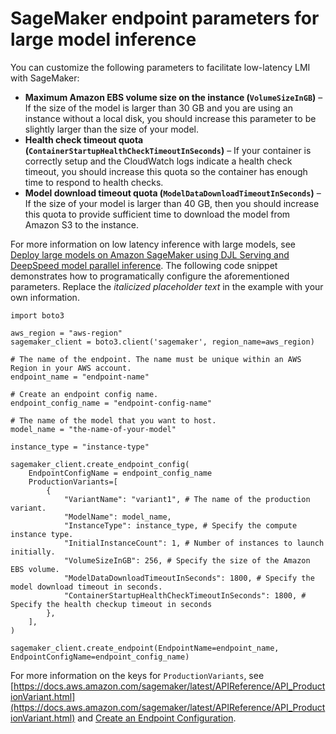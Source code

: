 # SageMaker endpoint parameters for large model inference<a name="realtime-endpoints-large-model-hosting"></a>

 You can customize the following parameters to facilitate low\-latency LMI with SageMaker: 
+  **Maximum Amazon EBS volume size on the instance \(`VolumeSizeInGB`\)** – If the size of the model is larger than 30 GB and you are using an instance without a local disk, you should increase this parameter to be slightly larger than the size of your model\. 
+  **Health check timeout quota \(`ContainerStartupHealthCheckTimeoutInSeconds`\)** – If your container is correctly setup and the CloudWatch logs indicate a health check timeout, you should increase this quota so the container has enough time to respond to health checks\. 
+  **Model download timeout quota \(`ModelDataDownloadTimeoutInSeconds`\)** – If the size of your model is larger than 40 GB, then you should increase this quota to provide sufficient time to download the model from Amazon S3 to the instance\. 

 For more information on low latency inference with large models, see [ Deploy large models on Amazon SageMaker using DJL Serving and DeepSpeed model parallel inference](http://aws.amazon.com/blogs/machine-learning/deploy-large-models-on-amazon-sagemaker-using-djlserving-and-deepspeed-model-parallel-inference/)\. The following code snippet demonstrates how to programatically configure the aforementioned parameters\. Replace the *italicized placeholder text* in the example with your own information\. 

```
import boto3

aws_region = "aws-region"
sagemaker_client = boto3.client('sagemaker', region_name=aws_region)

# The name of the endpoint. The name must be unique within an AWS Region in your AWS account.
endpoint_name = "endpoint-name"

# Create an endpoint config name.
endpoint_config_name = "endpoint-config-name"

# The name of the model that you want to host.
model_name = "the-name-of-your-model"

instance_type = "instance-type"

sagemaker_client.create_endpoint_config(
    EndpointConfigName = endpoint_config_name
    ProductionVariants=[
        {
            "VariantName": "variant1", # The name of the production variant.
            "ModelName": model_name,
            "InstanceType": instance_type, # Specify the compute instance type.
            "InitialInstanceCount": 1, # Number of instances to launch initially.
            "VolumeSizeInGB": 256, # Specify the size of the Amazon EBS volume.
            "ModelDataDownloadTimeoutInSeconds": 1800, # Specify the model download timeout in seconds.
            "ContainerStartupHealthCheckTimeoutInSeconds": 1800, # Specify the health checkup timeout in seconds
        },
    ],
)

sagemaker_client.create_endpoint(EndpointName=endpoint_name, EndpointConfigName=endpoint_config_name)
```

 For more information on the keys for `ProductionVariants`, see [https://docs.aws.amazon.com/sagemaker/latest/APIReference/API_ProductionVariant.html](https://docs.aws.amazon.com/sagemaker/latest/APIReference/API_ProductionVariant.html) and [Create an Endpoint Configuration](realtime-endpoints-deployment.md#realtime-endpoints-deployment-create-endpoint-config)\. 